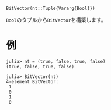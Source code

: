 ```
BitVector(nt::Tuple{Vararg{Bool}})
```

`Bool`のタプルから`BitVector`を構築します。

# 例

```julia-repl
julia> nt = (true, false, true, false)
(true, false, true, false)

julia> BitVector(nt)
4-element BitVector:
 1
 0
 1
 0
```
